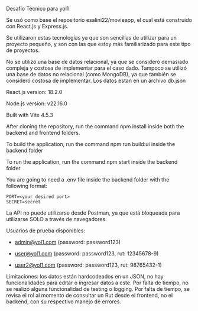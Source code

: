 Desafío Técnico para yol1

Se usó como base el repositorio esalini22/movieapp, el cual está construido con React.js y Express.js.

Se utilizaron estas tecnologías ya que son sencillas de utilizar para un proyecto pequeño, y son con las que estoy más familiarizado para este tipo de proyectos.

No se utilizó una base de datos relacional, ya que se consideró demasiado compleja y costosa de implementar para el caso dado. Tampoco se utilizó una base de datos no relacional (como MongoDB), ya que también se consideró costosa de implementar. Los datos estan en un archivo db.json

React.js version: 18.2.0

Node.js version: v22.16.0

Built with Vite 4.5.3

After cloning the repository, run the command npm install inside both the backend and frontend folders.

To build the application, run the command npm run build:ui inside the backend folder

To run the application, run the command npm start inside the backend folder

You are going to need a .env file inside the backend folder with the following format:

```
PORT=<your desired port>
SECRET=secret
```

La API no puede utilizarse desde Postman, ya que está bloqueada para utilizarse SOLO a través de navegadores.

Usuarios de prueba disponibles:

- admin@yol1.com (password: password123)

- user@yol1.com (password: password123, rut: 12345678-9)

- user2@yol1.com (password: password123, rut: 98765432-1)

Limitaciones: los datos están hardcodeados en un JSON, no hay funcionalidades para editar o ingresar datos a este. 
Por falta de tiempo, no se realizó alguna funcionalidad de testing o logging.
Por falta de tiempo, se revisa el rol al momento de consultar un Rut desde el frontend, no el backend, con su respectivo manejo de errores.